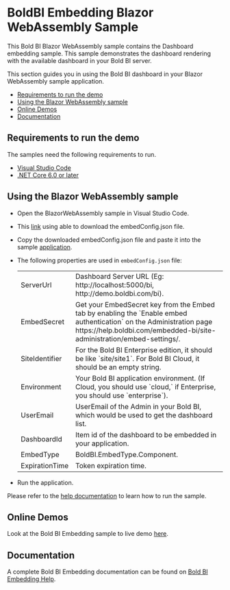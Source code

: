 # BoldBI Embedding Blazor WebAssembly Sample

 This Bold BI Blazor WebAssembly sample contains the Dashboard embedding sample. This sample demonstrates the dashboard rendering with the available dashboard in your Bold BI server.

This section guides you in using the Bold BI dashboard in your Blazor WebAssembly sample application.

 * [Requirements to run the demo](#requirements-to-run-the-demo)
 * [Using the Blazor WebAssembly sample](#using-the-blazor-webassembly-sample)
 * [Online Demos](#online-demos)
 * [Documentation](#documentation)

 ## Requirements to run the demo

The samples need the following requirements to run.

 * [Visual Studio Code](https://code.visualstudio.com/download)
 * [.NET Core 6.0 or later](https://dotnet.microsoft.com/en-us/download/dotnet-core)

 ## Using the Blazor WebAssembly sample
 
 * Open the BlazorWebAssembly sample in Visual Studio Code.
 
 * This [link](https://help.boldbi.com/cloud-bi/site-administration/embed-settings/) using able to download the embedConfig.json file. 
 
 * Copy the downloaded embedConfig.json file and paste it into the sample [application](https://github.com/boldbi/aspnet-core-sample/tree/master/BoldBI.Embed.Sample/BoldBI.Embed.Sample).
 
 * The following properties are used in `embedConfig.json` file:

    <meta charset="utf-8"/>
    <table>
    <tbody>
        <tr>
            <td align="left">ServerUrl</td>
            <td align="left">Dashboard Server URL (Eg: http://localhost:5000/bi, http://demo.boldbi.com/bi).</td>
        </tr>
        <tr>
            <td align="left">EmbedSecret</td>
            <td align="left">Get your EmbedSecret key from the Embed tab by enabling the `Enable embed authentication` on the Administration page https://help.boldbi.com/embedded-bi/site-administration/embed-settings/.</td>
        </tr>
        <tr>
            <td align="left">SiteIdentifier</td>
            <td align="left">For the Bold BI Enterprise edition, it should be like `site/site1`. For Bold BI Cloud, it should be an empty string.</td>
        </tr>
        <tr>
            <td align="left">Environment</td>
            <td align="left">Your Bold BI application environment. (If Cloud, you should use `cloud,` if Enterprise, you should use `enterprise`).</td>
        </tr>
        <tr>
            <td align="left">UserEmail</td>
            <td align="left">UserEmail of the Admin in your Bold BI, which would be used to get the dashboard list.</td>
        </tr>
        <tr>
            <td align="left">DashboardId</td>
            <td align="left">Item id of the dashboard to be embedded in your application.</td>
        </tr>
        <tr>
            <td align="left">EmbedType</td>
            <td align="left">BoldBI.EmbedType.Component.</td>
        </tr>
        <tr>
            <td align="left">ExpirationTime</td>
            <td align="left">Token expiration time.</td>
        </tr>
    </tbody>
    </table>

 * Run the application.

Please refer to the [help documentation](https://help.boldbi.com/embedded-bi/javascript-based/samples/v3.3.40-or-later/blazor-with-javascript/#how-to-run-the-blazor-webassembly-sample) to learn how to run the sample.

## Online Demos

Look at the Bold BI Embedding sample to live demo [here](https://samples.boldbi.com/embed).


## Documentation

A complete Bold BI Embedding documentation can be found on [Bold BI Embedding Help](https://help.boldbi.com/embedded-bi/javascript-based/).
